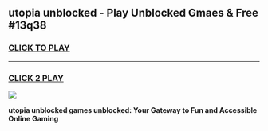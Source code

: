 
## utopia unblocked - Play Unblocked Gmaes & Free #13q38
<h3>
<a href="https://news.freeplayer.one?title=utopia_unblocked&ref=24F">CLICK TO PLAY</a></h3>
<hr>

<h3>
<a href="https://news.freeplayer.one?title=utopia_unblocked&ref=24F">CLICK 2 PLAY</a>
  
</h3>

<a href="https://news.freeplayer.one?title=utopia_unblocked&ref=24F/"><img src="https://clearcache.store/games.png"></a>


**utopia unblocked games unblocked: Your Gateway to Fun and Accessible Online Gaming**
